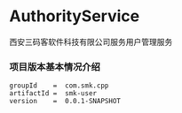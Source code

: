 # AuthorityService
西安三码客软件科技有限公司服务用户管理服务

### 项目版本基本情况介绍
    groupId    =  com.smk.cpp
    artifactId =  smk-user
    version    =  0.0.1-SNAPSHOT
